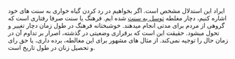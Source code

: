 ایراد این استدلال مشخص است. اگر بخواهیم در رد کردن گیاه خواری به سنت های خود اشاره کنیم، دچار مغلطه [توسل به سنت] شده ایم. فرهنگ یا سنت صرفا رفتاری است که گروهی از مردم برای مدتی انجام میدهند. خوشبختانه فرهنگ در طول زمان دچار تغییر و تحول میشود.
حقیقت این است که برقراری وضعیتی در گذشته، اصرار بر تداوم آن در زمان حال را توجیه نمی‌کند. از مثال های مشهور برای این مغالطه، برده داری، یا حق رای و تحصیل زنان در طول تاریخ است.

[توسل به سنت]: https://fa.wikipedia.org/wiki/%D8%AA%D9%88%D8%B3%D9%84_%D8%A8%D9%87_%D8%B3%D9%86%D8%AA
